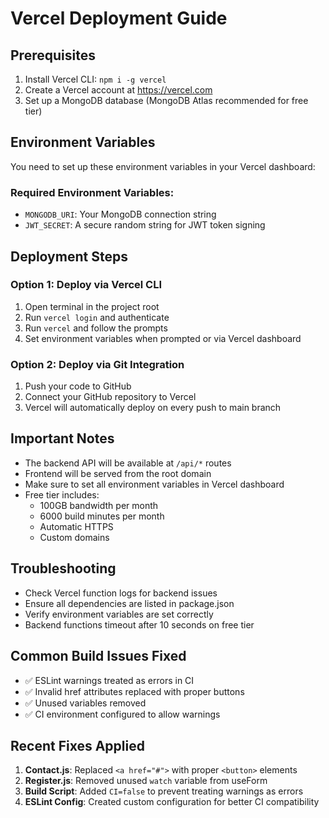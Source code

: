 # Vercel Deployment Guide

## Prerequisites
1. Install Vercel CLI: `npm i -g vercel`
2. Create a Vercel account at https://vercel.com
3. Set up a MongoDB database (MongoDB Atlas recommended for free tier)

## Environment Variables
You need to set up these environment variables in your Vercel dashboard:

### Required Environment Variables:
- `MONGODB_URI`: Your MongoDB connection string
- `JWT_SECRET`: A secure random string for JWT token signing

## Deployment Steps

### Option 1: Deploy via Vercel CLI
1. Open terminal in the project root
2. Run `vercel login` and authenticate
3. Run `vercel` and follow the prompts
4. Set environment variables when prompted or via Vercel dashboard

### Option 2: Deploy via Git Integration
1. Push your code to GitHub
2. Connect your GitHub repository to Vercel
3. Vercel will automatically deploy on every push to main branch

## Important Notes
- The backend API will be available at `/api/*` routes
- Frontend will be served from the root domain
- Make sure to set all environment variables in Vercel dashboard
- Free tier includes:
  - 100GB bandwidth per month
  - 6000 build minutes per month
  - Automatic HTTPS
  - Custom domains

## Troubleshooting
- Check Vercel function logs for backend issues
- Ensure all dependencies are listed in package.json
- Verify environment variables are set correctly
- Backend functions timeout after 10 seconds on free tier

## Common Build Issues Fixed
- ✅ ESLint warnings treated as errors in CI
- ✅ Invalid href attributes replaced with proper buttons
- ✅ Unused variables removed
- ✅ CI environment configured to allow warnings

## Recent Fixes Applied
1. **Contact.js**: Replaced `<a href="#">` with proper `<button>` elements
2. **Register.js**: Removed unused `watch` variable from useForm
3. **Build Script**: Added `CI=false` to prevent treating warnings as errors
4. **ESLint Config**: Created custom configuration for better CI compatibility
